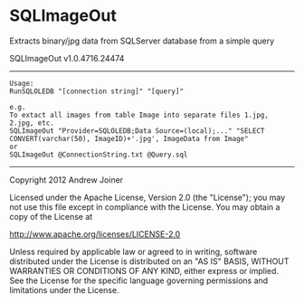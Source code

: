 SQLImageOut
===========

Extracts binary/jpg data from SQLServer database from a simple query

SQLImageOut v1.0.4716.24474

--------------------------------------------------

    Usage:
    RunSQLOLEDB "[connection string]" "[query]"
    
    e.g.
    To extact all images from table Image into separate files 1.jpg, 2.jpg, etc.
    SQLImageOut "Provider=SQLOLEDB;Data Source=(local);..." "SELECT CONVERT(varchar(50), ImageID)+'.jpg', ImageData from Image"
    or        
    SQLImageOut @ConnectionString.txt @Query.sql

---------------------------------------------------

Copyright 2012 Andrew Joiner

Licensed under the Apache License, Version 2.0 (the "License");
you may not use this file except in compliance with the License.
You may obtain a copy of the License at

http://www.apache.org/licenses/LICENSE-2.0

Unless required by applicable law or agreed to in writing, software
distributed under the License is distributed on an "AS IS" BASIS,
WITHOUT WARRANTIES OR CONDITIONS OF ANY KIND, either express or implied.
See the License for the specific language governing permissions and
limitations under the License.
